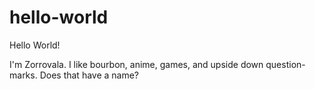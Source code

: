 # hello-world
Hello World!

I'm Zorrovala. I like bourbon, anime, games, and upside down question-marks.
Does that have a name? 
